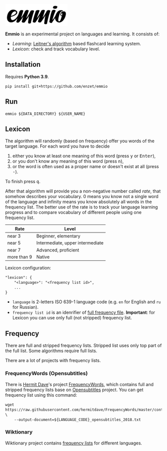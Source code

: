 <picture>
    <source media="(prefers-color-scheme: dark)" srcset="https://raw.githubusercontent.com/enzet/Emmio/master/doc/logo_white.svg">
    <img src="https://raw.githubusercontent.com/enzet/Emmio/master/doc/logo_black.svg" alt="Swift logo" height="70">
</picture>

__Emmio__ is an experimental project on languages and learning. It consists of:

  * _Learning_:
    [Leitner's algorithm](https://en.wikipedia.org/wiki/Leitner_system) based
    flashcard learning system.
  * _Lexicon_: check and track vocabulary level.

## Installation ##

Requires __Python 3.9__.

```shell
pip install git+https://github.com/enzet/emmio
```

## Run ##

```shell
emmio ${DATA_DIRECTORY} ${USER_NAME}
```

## Lexicon ##

The algorithm will randomly (based on frequency) offer you words of the target
language. For each word you have to decide 

  1. either you know at least one meaning of this word (press <kbd>y</kbd> or 
     <kbd>Enter</kbd>),
  2. or you don't know any meaning of this word (press <kbd>n</kbd>), 
  3. or the word is often used as a proper name or doesn't exist at all (press
     <kbd>-</kbd>).

To finish press <kbd>q</kbd>.
 
After that algorithm will provide you a non-negative number called _rate_, that
somehow describes your vocabulary. 0 means you know not a single word of the
language and infinity means you know absolutely all words in the frequency list.
The better use of the rate is to track your language learning progress and to
compare vocabulary of different people using one frequency list.

| Rate        | Level                            |
|-------------|----------------------------------|
| near 3      | Beginner, elementary             |
| near 5      | Intermediate, upper intermediate |
| near 7      | Advanced, proficient             |
| more than 9 | Native                           |

Lexicon configuration:

```
"lexicon": {
    "<language>": "<frequency list id>",
    ...
}
```

  * `language` is 2-letters ISO 639-1 language code (e.g. `en` for
    English and `ru` for Russian).
  * `frequency list id` is an idenrifier of [full frequency file](#frequency). 
    __Important__: for Lexicon you can use only full (not stripped) frequency 
    list.

## Frequency ##

There are full and stripped frequency lists. Stripped list uses only top part of
the full list. Some algorithms require full lists.

There are a lot of projects with frequency lists.

### FrequencyWords (Opensubtitles) ###

There is [Hermit Dave](https://github.com/hermitdave)'s project
[FrequencyWords](https://github.com/hermitdave/FrequencyWords), which contains
full and stripped frequency lists base on
[Opensubtitles](https://www.opensubtitles.org) project. You can get frequency
list using this command:

```shell script
wget https://raw.githubusercontent.com/hermitdave/FrequencyWords/master/content/2018/${LANGUAGE_CODE}/${LANGUAGE_CODE}_full.txt \
    --output-document=${LANGUAGE_CODE}_opensubtitles_2018.txt
```

### Wiktionary ###

Wiktionary project contains
[frequency lists](https://en.wiktionary.org/wiki/Wiktionary:Frequency_lists) for
different languages.
